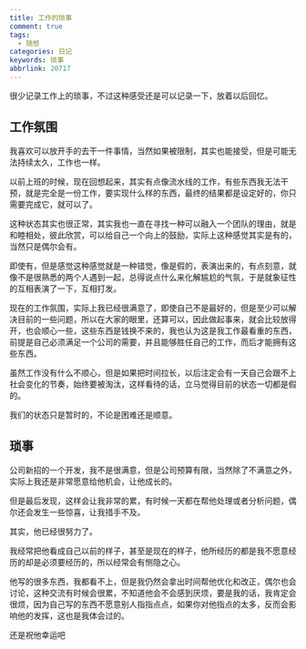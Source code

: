```yaml
---
title: 工作的琐事
comment: true
tags:
  - 随想
categories: 日记
keywords: 琐事
abbrlink: 20717
---
```


很少记录工作上的琐事，不过这种感受还是可以记录一下，放着以后回忆。
<!--more-->

## 工作氛围

我喜欢可以放开手的去干一件事情，当然如果被限制，其实也能接受，但是可能无法持续太久，工作也一样。

以前上班的时候，现在回想起来，其实有点像流水线的工作，有些东西我无法干预，就是完全是一份工作，要实现什么样的东西，最终的结果都是设定好的，你只需要完成它，就可以了。

这种状态其实也很正常，其实我也一直在寻找一种可以融入一个团队的理由，就是和睦相处，彼此欣赏，可以给自己一个向上的鼓励，实际上这种感觉其实是有的，当然只是偶尔会有。

即使有，但是感觉这种感觉就是一种错觉，像是假的，表演出来的，有点刻意，就像不是很熟悉的两个人遇到一起，总得说点什么来化解尴尬的气氛，于是就象征性的互相表演了一下，互相打发。

现在的工作氛围，实际上我已经很满意了，即使自己不是最好的，但是至少可以解决目前的一些问题，所以在大家的眼里，还算可以，因此做起事来，就会比较放得开，也会顺心一些，这些东西是钱换不来的，我也认为这是我工作最看重的东西，前提是自己必须满足一个公司的需要，并且能够胜任自己的工作，而后才能拥有这些东西。

虽然工作没有什么不顺心，但是如果把时间拉长，以后注定会有一天自己会跟不上社会变化的节奏，始终要被淘汰，这样看待的话，立马觉得目前的状态一切都是假的。

我们的状态只是暂时的，不论是困难还是顺意。

## 琐事

公司新招的一个开发，我不是很满意，但是公司预算有限，当然除了不满意之外，实际上我还是非常愿意给他机会，让他成长的。

但是最后发现，这样会让我非常的累，有时候一天都在帮他处理或者分析问题，偶尔还会发生一些惊喜，让我措手不及。

其实，他已经很努力了。

我经常把他看成自己以前的样子，甚至是现在的样子，他所经历的都是我不愿意经历的却是必须要经历的，所以经常会有恻隐之心。

他写的很多东西，我都看不上，但是我仍然会拿出时间帮他优化和改正，偶尔也会讨论，这种交流有时候会很累，不知道他会不会感到厌烦，要是我的话，我肯定会很烦，因为自己写的东西不愿意别人指指点点，如果你对他指点的太多，反而会影响他的发挥，这也是我体会过的。

还是祝他幸运吧
